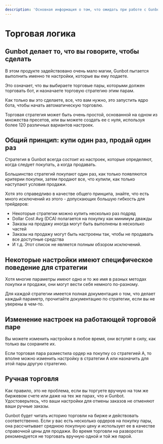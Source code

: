 ```yaml
---
description: 'Основная информация о том, что ожидать при работе с Gunbot.'
---
```


# Торговая логика

## **Gunbot делает то, что вы говорите, чтобы сделать** 

В этом продукте задействовано очень мало магии, Gunbot пытается выполнить именно те настройки, которые вы ему подаете. 

Это означает, что вы выбираете торговые пары, которыми должен торговать бот, и назначаете торговую стратегию этим парам. 

Как только вы это сделаете, все, что вам нужно, это запустить ядро бота, чтобы начать автоматическую торговлю. 

Торговая стратегия может быть очень простой, основанной на одном из множества пресетов, или вы можете создать ее с нуля, используя более 120 различных вариантов настроек.

## Общий принцип: купи один раз, продай один раз 

Стратегия в Gunbot всегда состоит из настроек, которые определяют, когда следует покупать, а когда продавать. 

Большинство стратегий покупают один раз, как только появляются критерии покупки, затем продают все, что купили, как только наступают условия продажи. 

Хотя это справедливо в качестве общего принципа, знайте, что есть много исключений из этого - допускающих большую гибкость для трейдеров:

* Некоторые стратегии можно купить несколько раз подряд 
* Dollar Cost Avg \(DCA\) полагается на покупку как минимум дважды 
* Заказы на продажу иногда могут быть выполнены в несколько частей 
* Заказы на продажу могут быть настроены так, чтобы не продавать все доступные средства 
* И т.д. Этот список не является полным обзором исключений.

## Некоторые настройки имеют специфическое поведение для стратегии 

Хотя многие параметры имеют одно и то же имя в разных методах покупки и продажи, они могут вести себя немного по-разному. 

Для каждой стратегии имеется полная документация о том, что делает каждый параметр, прочитайте документацию по стратегии, если вы не уверены в чем-то.

## Изменение настроек на работающей торговой паре 

Вы можете изменить настройки в любое время, они вступят в силу, как только вы сохраните их. 

Если торговая пара разместила ордер на покупку со стратегией A, то вполне можно изменить настройку в стратегии A или назначить для этой пары другую стратегию. 

## Ручная торговля 

Как правило, это не проблема, если вы торгуете вручную на том же биржевом счете или даже на тех же парах, что и Gunbot. Удостоверьтесь, что ваши настройки для отмены заказов не отменяют ваши ручные заказы. 

Gunbot будет читать историю торговли на бирже и действовать соответственно. Если у вас есть несколько ордеров на покупку пары, она рассчитывает среднюю покупную цену и использует ее в качестве справочной цены для продажи. Во время торговли на разворотах рекомендуется не торговать вручную одной и той же парой.

